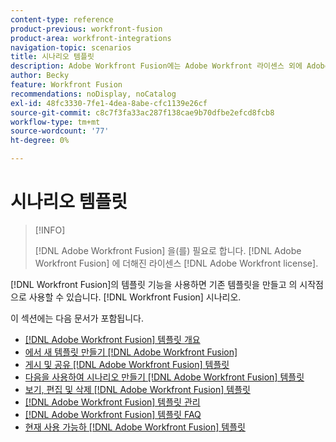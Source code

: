 ```yaml
---
content-type: reference
product-previous: workfront-fusion
product-area: workfront-integrations
navigation-topic: scenarios
title: 시나리오 템플릿
description: Adobe Workfront Fusion에는 Adobe Workfront 라이센스 외에 Adobe Workfront Fusion 라이센스가 필요합니다.
author: Becky
feature: Workfront Fusion
recommendations: noDisplay, noCatalog
exl-id: 48fc3330-7fe1-4dea-8abe-cfc1139e26cf
source-git-commit: c8c7f3fa33ac287f138cae9b70dfbe2efcd8fcb8
workflow-type: tm+mt
source-wordcount: '77'
ht-degree: 0%

---
```


# 시나리오 템플릿

>[!INFO]
>
>[!DNL Adobe Workfront Fusion] 을(를) 필요로 합니다. [!DNL Adobe Workfront Fusion] 에 더해진 라이센스 [!DNL Adobe Workfront license].

[!DNL Workfront Fusion]의 템플릿 기능을 사용하면 기존 템플릿을 만들고 의 시작점으로 사용할 수 있습니다. [!DNL Workfront Fusion] 시나리오.

이 섹션에는 다음 문서가 포함됩니다.

* [[!DNL Adobe Workfront Fusion] 템플릿 개요](/help/quicksilver/workfront-fusion/scenarios/templates/fusion-templates-overview.md)
* [에서 새 템플릿 만들기 [!DNL Adobe Workfront Fusion]](../../../workfront-fusion/scenarios/templates/create-new-fusion-templates.md)
* [게시 및 공유 [!DNL Adobe Workfront Fusion] 템플릿](../../../workfront-fusion/scenarios/templates/publish-and-share-fusion-templates.md)
* [다음을 사용하여 시나리오 만들기 [!DNL Adobe Workfront Fusion] 템플릿](../../../workfront-fusion/scenarios/templates/create-scenarios-with-fusion-templates.md)
* [보기, 편집 및 삭제 [!DNL Adobe Workfront Fusion] 템플릿](../../../workfront-fusion/scenarios/templates/view-edit-and-delete-fusion-templates.md)
* [[!DNL Adobe Workfront Fusion] 템플릿 관리](../../../workfront-fusion/scenarios/templates/fusion-templates-adminstration.md)
* [[!DNL Adobe Workfront Fusion] 템플릿 FAQ](../../../workfront-fusion/scenarios/templates/fusion-templates-faqs.md)
* [현재 사용 가능하 [!DNL Adobe Workfront Fusion] 템플릿](../../../workfront-fusion/scenarios/templates/currently-available-fusion-templates.md)
